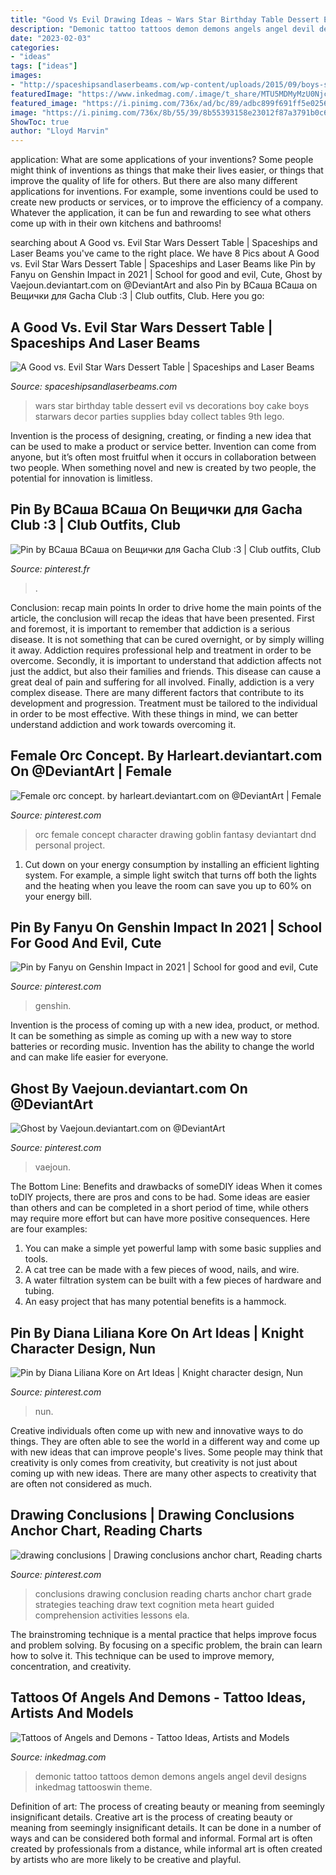 ```yaml
---
title: "Good Vs Evil Drawing Ideas ~ Wars Star Birthday Table Dessert Evil Vs Decorations Boy Cake Boys Starwars Decor Parties Supplies Bday Collect Tables 9th Lego"
description: "Demonic tattoo tattoos demon demons angels angel devil designs inkedmag tattooswin theme"
date: "2023-02-03"
categories:
- "ideas"
tags: ["ideas"]
images:
- "http://spaceshipsandlaserbeams.com/wp-content/uploads/2015/09/boys-star-wars-birthday-party-ideas.jpg"
featuredImage: "https://www.inkedmag.com/.image/t_share/MTU5MDMyMzU0Njc0MzIxMTc2/angela-nd-demon.jpg"
featured_image: "https://i.pinimg.com/736x/ad/bc/89/adbc899f691ff5e0256bce944cb1940c.jpg"
image: "https://i.pinimg.com/736x/8b/55/39/8b55393158e23012f87a3791b0c6d9a4--reading-strategies-reading-comprehension.jpg"
ShowToc: true
author: "Lloyd Marvin"
---
```



application: What are some applications of your inventions?
Some people might think of inventions as things that make their lives easier, or things that improve the quality of life for others. But there are also many different applications for inventions. For example, some inventions could be used to create new products or services, or to improve the efficiency of a company. Whatever the application, it can be fun and rewarding to see what others come up with in their own kitchens and bathrooms!

	

		
searching about A Good vs. Evil Star Wars Dessert Table | Spaceships and Laser Beams you've came to the right place. We have 8 Pics about A Good vs. Evil Star Wars Dessert Table | Spaceships and Laser Beams like Pin by Fanyu on Genshin Impact in 2021 | School for good and evil, Cute, Ghost by Vaejoun.deviantart.com on @DeviantArt and also Pin by ВСаша ВСаша on Вещички для Gacha Club :3 | Club outfits, Club. Here you go:
		
    
## A Good Vs. Evil Star Wars Dessert Table | Spaceships And Laser Beams

<img loading=lazy src="http://spaceshipsandlaserbeams.com/wp-content/uploads/2015/09/boys-star-wars-birthday-party-ideas.jpg" onerror="this.onerror=null;this.src='https://tse2.mm.bing.net/th?id=OIP.whE9safAiAcLJCwnNUyoDAHaKl&amp;pid=15.1';" alt="A Good vs. Evil Star Wars Dessert Table | Spaceships and Laser Beams">

_Source: spaceshipsandlaserbeams.com_

>wars star birthday table dessert evil vs decorations boy cake boys starwars decor parties supplies bday collect tables 9th lego. 

	

Invention is the process of designing, creating, or finding a new idea that can be used to make a product or service better. Invention can come from anyone, but it’s often most fruitful when it occurs in collaboration between two people. When something novel and new is created by two people, the potential for innovation is limitless.

    
## Pin By ВСаша ВСаша On Вещички для Gacha Club :3 | Club Outfits, Club

<img loading=lazy src="https://i.pinimg.com/736x/39/37/e5/3937e5bea09365ef89ea72cfc7990744.jpg" onerror="this.onerror=null;this.src='https://tse2.mm.bing.net/th?id=OIP.7N4NVQ7J70zpO4LdMxe_fgHaHa&amp;pid=15.1';" alt="Pin by ВСаша ВСаша on Вещички для Gacha Club :3 | Club outfits, Club">

_Source: pinterest.fr_

>. 

	

Conclusion: recap main points
In order to drive home the main points of the article, the conclusion will recap the ideas that have been presented. First and foremost, it is important to remember that addiction is a serious disease. It is not something that can be cured overnight, or by simply willing it away. Addiction requires professional help and treatment in order to be overcome. Secondly, it is important to understand that addiction affects not just the addict, but also their families and friends. This disease can cause a great deal of pain and suffering for all involved. Finally, addiction is a very complex disease. There are many different factors that contribute to its development and progression. Treatment must be tailored to the individual in order to be most effective. With these things in mind, we can better understand addiction and work towards overcoming it.

    
## Female Orc Concept. By Harleart.deviantart.com On @DeviantArt | Female

<img loading=lazy src="https://i.pinimg.com/736x/f3/48/25/f34825d20bf547a0e75f20146e733c05.jpg" onerror="this.onerror=null;this.src='https://tse2.mm.bing.net/th?id=OIP.ZUdX-MCCgm3DPTbywaY1CAHaJ3&amp;pid=15.1';" alt="Female orc concept. by harleart.deviantart.com on @DeviantArt | Female">

_Source: pinterest.com_

>orc female concept character drawing goblin fantasy deviantart dnd personal project. 

	

1. Cut down on your energy consumption by installing an efficient lighting system. For example, a simple light switch that turns off both the lights and the heating when you leave the room can save you up to 60% on your energy bill.

    
## Pin By Fanyu On Genshin Impact In 2021 | School For Good And Evil, Cute

<img loading=lazy src="https://i.pinimg.com/736x/ad/bc/89/adbc899f691ff5e0256bce944cb1940c.jpg" onerror="this.onerror=null;this.src='https://tse3.mm.bing.net/th?id=OIP.PLTFu3mtGlUjHiNqTctKRAHaLu&amp;pid=15.1';" alt="Pin by Fanyu on Genshin Impact in 2021 | School for good and evil, Cute">

_Source: pinterest.com_

>genshin. 

	

Invention is the process of coming up with a new idea, product, or method. It can be something as simple as coming up with a new way to store batteries or recording music. Invention has the ability to change the world and can make life easier for everyone.

    
## Ghost By Vaejoun.deviantart.com On @DeviantArt

<img loading=lazy src="https://i.pinimg.com/736x/61/5b/44/615b441b030d55e6661c01caccbb468a--ghosts-industrial.jpg" onerror="this.onerror=null;this.src='https://tse1.mm.bing.net/th?id=OIP.I6Ex2XPTvSHJH7O7mR8-TQHaKM&amp;pid=15.1';" alt="Ghost by Vaejoun.deviantart.com on @DeviantArt">

_Source: pinterest.com_

>vaejoun. 

	

The Bottom Line: Benefits and drawbacks of someDIY ideas
When it comes toDIY projects, there are pros and cons to be had. Some ideas are easier than others and can be completed in a short period of time, while others may require more effort but can have more positive consequences. Here are four examples: 
1. You can make a simple yet powerful lamp with some basic supplies and tools.
2. A cat tree can be made with a few pieces of wood, nails, and wire.
3. A water filtration system can be built with a few pieces of hardware and tubing. 
4. An easy project that has many potential benefits is a hammock.

    
## Pin By Diana Liliana Kore On Art Ideas | Knight Character Design, Nun

<img loading=lazy src="https://i.pinimg.com/736x/e5/10/59/e510597f8417f02f60bcf2b11fb8a44e.jpg" onerror="this.onerror=null;this.src='https://tse2.mm.bing.net/th?id=OIP.EgfF6izRICDnadB7HXvr2QHaMC&amp;pid=15.1';" alt="Pin by Diana Liliana Kore on Art Ideas | Knight character design, Nun">

_Source: pinterest.com_

>nun. 

	

Creative individuals often come up with new and innovative ways to do things. They are often able to see the world in a different way and come up with new ideas that can improve people's lives. Some people may think that creativity is only comes from creativity, but creativity is not just about coming up with new ideas. There are many other aspects to creativity that are often not considered as much.

    
## Drawing Conclusions | Drawing Conclusions Anchor Chart, Reading Charts

<img loading=lazy src="https://i.pinimg.com/736x/8b/55/39/8b55393158e23012f87a3791b0c6d9a4--reading-strategies-reading-comprehension.jpg" onerror="this.onerror=null;this.src='https://tse1.mm.bing.net/th?id=OIP.NxkJysGlkpHQ3kVoRmnFfgAAAA&amp;pid=15.1';" alt="drawing conclusions | Drawing conclusions anchor chart, Reading charts">

_Source: pinterest.com_

>conclusions drawing conclusion reading charts anchor chart grade strategies teaching draw text cognition meta heart guided comprehension activities lessons ela. 

	

The brainstroming technique is a mental practice that helps improve focus and problem solving. By focusing on a specific problem, the brain can learn how to solve it. This technique can be used to improve memory, concentration, and creativity.

    
## Tattoos Of Angels And Demons - Tattoo Ideas, Artists And Models

<img loading=lazy src="https://www.inkedmag.com/.image/t_share/MTU5MDMyMzU0Njc0MzIxMTc2/angela-nd-demon.jpg" onerror="this.onerror=null;this.src='https://tse2.mm.bing.net/th?id=OIP.BiU91T7TQ_fm-k2ozD9fNAHaHe&amp;pid=15.1';" alt="Tattoos of Angels and Demons - Tattoo Ideas, Artists and Models">

_Source: inkedmag.com_

>demonic tattoo tattoos demon demons angels angel devil designs inkedmag tattooswin theme. 

	

Definition of art: The process of creating beauty or meaning from seemingly insignificant details.
Creative art is the process of creating beauty or meaning from seemingly insignificant details. It can be done in a number of ways and can be considered both formal and informal. Formal art is often created by professionals from a distance, while informal art is often created by artists who are more likely to be creative and playful.


